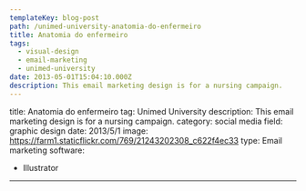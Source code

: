 ```yaml
---
templateKey: blog-post
path: /unimed-university-anatomia-do-enfermeiro
title: Anatomia do enfermeiro
tags:
  - visual-design
  - email-marketing
  - unimed-university
date: 2013-05-01T15:04:10.000Z
description: This email marketing design is for a nursing campaign.
---
```


title: Anatomia do enfermeiro
tag: Unimed University
description: This email marketing design is for a nursing campaign.
category: social media
field: graphic design
date: 2013/5/1
image: https://farm1.staticflickr.com/769/21243202308_c622f4ec33
type: Email marketing
software:
- Illustrator
---
